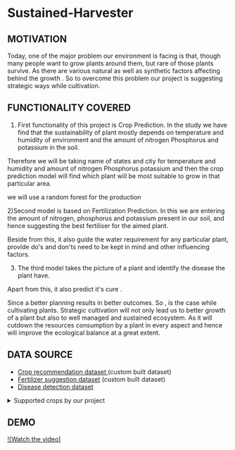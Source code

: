 # Sustained-Harvester



## MOTIVATION
Today, one of the major problem our environment is facing is that, though many people want to grow plants around them, but rare of those plants survive.
As there are various natural as well as synthetic factors affecting behind the growth . 
So to overcome this problem our project is suggesting strategic ways while cultivation.


## FUNCTIONALITY COVERED 
1) First functionality of this project is Crop Prediction.
In the study we have find that the sustainability of plant mostly depends on temperature and humidity of environment and the amount of nitrogen Phosphorus and potassium in the soil.

Therefore we will be taking name of states and city for temperature and humidity and amount of nitrogen Phosphorus potassium and then the crop prediction model will find which plant will be most suitable to grow in that particular area.

 we will use a random forest for the production

2)Second model is based on Fertilization Prediction. 
In this we are entering the amount of nitrogen, phosphorus and potassium present in our soil, and hence suggesting the best fertiliser for the aimed plant. 

Beside from this, it also guide the water requirement for any particular plant, provide do's and don'ts need to be kept in mind and other influencing factors.

3) The third model takes the picture of a plant and identify  the disease the plant have.  

Apart from this, it also predict it's cure .

Since a better planning results in better outcomes. So , is the case while cultivating plants. Strategic cultivation will not only lead us to better growth of a plant but also to well managed and sustained ecosystem. As it will cutdown the resources consumption by a plant in every aspect and hence will improve the ecological balance at a great extent. 

## DATA SOURCE
- [Crop recommendation dataset ](https://www.kaggle.com/atharvaingle/crop-recommendation-dataset) (custom built dataset)
- [Fertilizer suggestion dataset](https://github.com/Gladiator07/Harvestify/blob/master/Data-processed/fertilizer.csv) (custom built dataset)
- [Disease detection dataset](https://www.kaggle.com/vipoooool/new-plant-diseases-dataset)



<details>
  <summary>Supported crops by our project
</summary>

- Apple
- Blueberry
- Cherry
- Corn
- Grape
- Pepper
- Orange
- Peach
- Potato
- Soybean
- Strawberry
- Tomato
- Squash
- Raspberry
</details>


## DEMO
[![Watch the video]](https://drive.google.com/drive/u/0/folders/1VCHkTIC4GzIYRxTzc7x77wk8vGyLjwXr)






